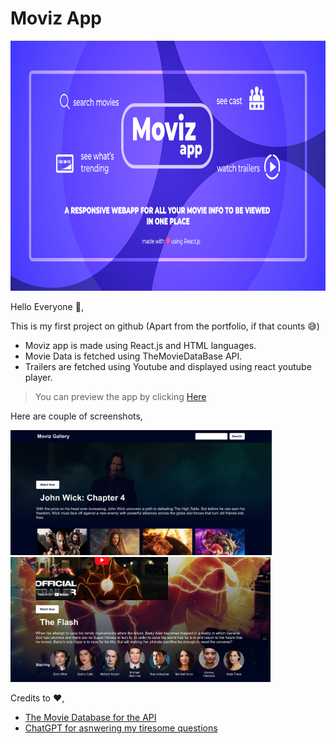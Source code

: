 # Moviz App

 <img src="./Screenshots/Movizapp_git_banner.jpg" alt="alt text" height="400">

Hello Everyone 👋,

This is my first project on github (Apart from the portfolio, if that counts 😅)

* Moviz app is made using React.js and HTML languages.
* Movie Data is fetched using TheMovieDataBase API.
* Trailers are fetched using Youtube and displayed using react youtube player.

> You can preview the app by clicking [Here](https://chamal1120.github.io/Movizapp/ "Go to Moviz app Preview ")

Here are couple of screenshots,

 <img src="./Screenshots/ss1.png" alt="alt text" height="200"> <img src="./Screenshots/ss2.png" alt="alt text" height="200">


 Credits to ❤️,
 * [The Movie Database for the API](https://www.themoviedb.org/)
 * [ChatGPT for asnwering my tiresome questions](https://chat.openai.com/)

